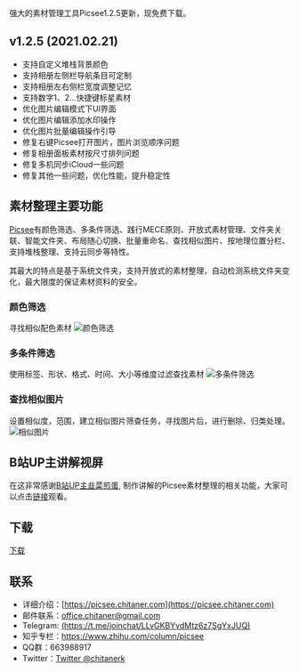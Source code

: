 
强大的素材管理工具Picsee1.2.5更新，现免费下载。

## v1.2.5 (2021.02.21)
- 支持自定义堆栈背景颜色
- 支持相册左侧栏导航条目可定制
- 支持相册左右侧栏宽度调整记忆
- 支持数字1、2...快捷键标星素材
- 优化图片编辑模式下UI界面
- 优化图片编辑添加水印操作
- 优化图片批量编辑操作引导
- 修复右键Picsee打开图片，图片浏览顺序问题
- 修复相册面板素材按尺寸排列问题
- 修复多机同步iCloud一些问题
- 修复其他一些问题，优化性能，提升稳定性


## 素材整理主要功能
[Picsee](https://picsee.chitaner.com/)有颜色筛选、多条件筛选、践行MECE原则、开放式素材管理、文件夹关联、智能文件夹、布局随心切换、批量重命名、查找相似图片、按地理位置分栏、支持堆栈整理、支持云同步等特性。

其最大的特点是基于系统文件夹，支持开放式的素材整理，自动检测系统文件夹变化，最大限度的保证素材资料的安全。

### 颜色筛选
寻找相似配色素材
![颜色筛选](https://i.loli.net/2020/09/18/9tv7mRHWgb5F3Mx.gif)

### 多条件筛选
使用标签、形状、格式、时间、大小等维度过滤查找素材
![多条件筛选](https://i.loli.net/2020/09/18/jALlHdZqtUsb9Fo.gif)

### 查找相似图片
设置相似度，范围，建立相似图片筛查任务，寻找图片后，进行删除、归类处理。
![相似图片](https://i.loli.net/2020/09/18/eaO9sugtTjWq1i2.gif)


## B站UP主讲解视屏
在这非常感谢[B站UP主韭菜煎蛋](https://space.bilibili.com/37440705/), 制作讲解的Picsee素材整理的相关功能，大家可以点击[链接](https://www.bilibili.com/video/BV1LU4y1x7n1)观看。

## 下载
[下载](https://apps.apple.com/cn/app/picsee-%E7%9C%8B%E5%9B%BE-%E6%88%AA%E5%9B%BE/id1454805783?mt=12)


## 联系
- 详细介绍：[https://picsee.chitaner.com](https://picsee.chitaner.com)
- 邮件联系：[office.chitaner@gmail.com](mailto:office.chitaner@gmail.com)
- Telegram: [(https://t.me/joinchat/LLvGKBYvdMtz6z7SgYxJUQ)](https://t.me/joinchat/LLvGKBYvdMtz6z7SgYxJUQ)
- 知乎专栏：https://www.zhihu.com/column/picsee
- QQ群：663988917
- Twitter：[Twitter @chitanerk](https://twitter.com/chitanerk)


